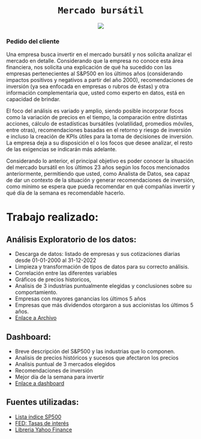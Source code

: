 

 
# <h1 align="center">**`Mercado bursátil`**</h1>

<p align='center'>
<img src ="https://qph.cf2.quoracdn.net/main-qimg-c5ca4f69c5efd4e7d081800d181bc480-lq">
<p>


### Pedido del cliente

Una empresa busca invertir en el mercado bursátil y nos solicita analizar el mercado en detalle. Considerando que la empresa no conoce esta área financiera, nos solicita una explicación de qué ha sucedido con las empresas pertenecientes al S&P500 en los últimos años (considerando impactos positivos y negativos a partir del año 2000), recomendaciones de inversión (ya sea enfocada en empresas o rubros de éstas) y otra información complementaria que, usted como experto en datos, está en capacidad de brindar. 

El foco del análisis es variado y amplio, siendo posible incorporar focos como la variación de precios en el tiempo, la comparación entre distintas acciones, cálculo de estadísticas bursátiles (volatilidad, promedios móviles, entre otras), recomendaciones basadas en el retorno y riesgo de inversión e incluso la creación de KPIs útiles para la toma de decisiones de inversión. La empresa deja a su disposición el o los focos que desee analizar, el resto de las exigencias se indicarán más adelante.

Considerando lo anterior, el principal objetivo es poder conocer la situación del mercado bursátil en los últimos 23 años según los focos mencionados anteriormente, permitiendo que usted, como Analista de Datos, sea capaz de dar un contexto de la situación y generar recomendaciones de inversión, como mínimo se espera que pueda recomendar en qué compañías invertir y qué día de la semana es recomendable hacerlo.


# Trabajo realizado:

## Análisis Exploratorio de los datos:
- Descarga de datos: listado de empresas y sus cotizaciones diarias desde 01-01-2000 al 31-12-2022
- Limpieza y transformación de tipos de datos para su correcto análisis.
- Correlación entre las diferentes variables
- Gráficos de precios historicos, 
- Analisis de 3 industrias puntualmente elegidas y conclusiones sobre su comportamiento.
- Empresas con mayores ganancias los últimos 5 años
- Empresas que más dividendos otorgaron a sus accionistas los últimos 5 años.
- [Enlace a Archivo](https://github.com/Ezemettler/PI2-DA/blob/main/EDA_PI2DA.ipynb)
 
  
## Dashboard:
- Breve descripción del S&P500 y las industrias que lo componen.
- Analisis de precios históricos y sucesos que afectaron los precios
- Analisis puntual de 3 mercados elegidos
- Recomendaciones de inversión
- Mejor día de la semana para invertir
- [Enlace a dashboard](https://github.com/Ezemettler/PI2-DA/blob/main/dashboard.pbix)
  

## Fuentes utilizadas:
- [Lista índice SP500](https://www.google.com/url?q=https://en.wikipedia.org/wiki/List_of_S%2526P_500_companies&sa=D&source=docs&ust=1676566032938438&usg=AOvVaw3J6gZYtEH8xJABTCf0pYqO)
- [FED: Tasas de interés](https://datos.bancomundial.org/indicator/FR.INR.RINR?end=2021&locations=US&start=2000&view=chart)
- [Libreria Yahoo Finance](https://pypi.org/project/yfinance/)



